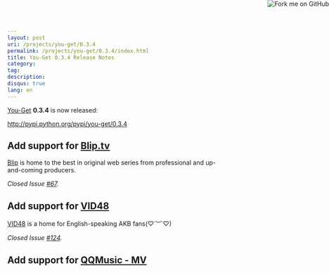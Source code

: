 ```yaml
---
layout: post
uri: /projects/you-get/0.3.4
permalink: /projects/you-get/0.3.4/index.html
title: You-Get 0.3.4 Release Notes
category:
tag:
description:
disqus: true
lang: en
---
```


[You-Get](https://github.com/soimort/you-get) __0.3.4__ is now released:

<http://pypi.python.org/pypi/you-get/0.3.4>

## Add support for [Blip.tv](http://blip.tv)

[Blip](http://blip.tv) is home to the best in original web series from professional and up-and-coming producers.

_Closed Issue [#67](https://github.com/soimort/you-get/issues/67)._

## Add support for [VID48](http://vid48.com)

[VID48](http://vid48.com) is a home for English-speaking AKB fans(♡˙︶˙♡)

_Closed Issue [#124](https://github.com/soimort/you-get/issues/124)._

## Add support for [QQMusic - MV](http://y.qq.com/#type=mv)



<a href="https://github.com/soimort/you-get"><img style="position: absolute; top: 0; right: 0; border: 0;" src="https://s3.amazonaws.com/github/ribbons/forkme_right_orange_ff7600.png" alt="Fork me on GitHub"></a>
